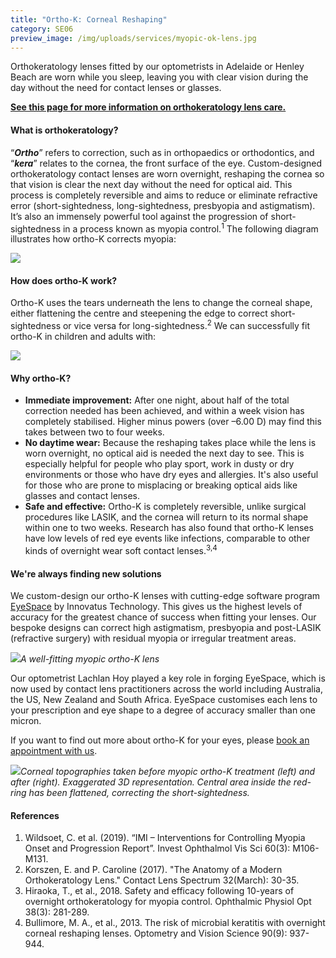 ```yaml
---
title: "Ortho-K: Corneal Reshaping"
category: SE06
preview_image: /img/uploads/services/myopic-ok-lens.jpg
---
```

<div class="employee-heading">
<p>Orthokeratology lenses fitted by our optometrists in Adelaide or Henley Beach are worn while you sleep, leaving you with clear vision during the day without the need for contact lenses or glasses.</p>

<b>[See this page for more information on orthokeratology lens care.](https://www.innovativeeyecare.com.au/patient-resources/care-of-orthokeratology-lenses/)</b>

</div>

#### What is orthokeratology?

“***Ortho***” refers to correction, such as in orthopaedics or orthodontics, and “***kera***” relates to the cornea, the front surface of the eye. Custom-designed orthokeratology contact lenses are worn overnight, reshaping the cornea so that vision is clear the next day without the need for optical aid. This process is completely reversible and aims to reduce or eliminate refractive error (short-sightedness, long-sightedness, presbyopia and astigmatism). It’s also an immensely powerful tool against the progression of short-sightedness in a process known as myopia control.<sup>1</sup> The following diagram illustrates how ortho-K corrects myopia:

![](/img/uploads/ok-remoulding-expl.png)

#### How does ortho-K work?

Ortho-K uses the tears underneath the lens to change the corneal shape, either flattening the centre and steepening the edge to correct short-sightedness or vice versa for long-sightedness.<sup>2</sup> We can successfully fit ortho-K in children and adults with:

![](/img/uploads/range.png)

#### Why ortho-K?

* **Immediate improvement:** After one night, about half of the total correction needed has been achieved, and within a week vision has completely stabilised. Higher minus powers (over –6.00 D) may find this takes between two to four weeks.
* **No daytime wear:** Because the reshaping takes place while the lens is worn overnight, no optical aid is needed the next day to see. This is especially helpful for people who play sport, work in dusty or dry environments or those who have dry eyes and allergies. It's also useful for those who are prone to misplacing or breaking optical aids like glasses and contact lenses.
* **Safe and effective:** Ortho-K is completely reversible, unlike surgical procedures like LASIK, and the cornea will return to its normal shape within one to two weeks. Research has also found that ortho-K lenses have low levels of red eye events like infections, comparable to other kinds of overnight wear soft contact lenses.<sup>3,4</sup>

#### We're always finding new solutions

We custom-design our ortho-K lenses with cutting-edge software program [EyeSpace](http://www.eyespace.com.au/) by Innovatus Technology. This gives us the highest levels of accuracy for the greatest chance of success when fitting your lenses. Our bespoke designs can correct high astigmatism, presbyopia and post-LASIK (refractive surgery) with residual myopia or irregular treatment areas.

![](https://www.innovativeeyecare.com.au/uploads/myopic-ok-lens.jpg)*A well-fitting myopic ortho-K lens*

Our optometrist Lachlan Hoy played a key role in forging EyeSpace, which is now used by contact lens practitioners across the world including Australia, the US, New Zealand and South Africa. EyeSpace customises each lens to your prescription and eye shape to a degree of accuracy smaller than one micron. 

If you want to find out more about ortho-K for your eyes, please [book an appointment with us](/contact).

![](https://www.innovativeeyecare.com.au/uploads/orthok-3d-topography.jpg)*Corneal topographies taken before myopic ortho-K treatment (left) and after (right). Exaggerated 3D representation. Central area inside the red-ring has been flattened, correcting the short-sightedness.*

#### References

1. Wildsoet, C. et al. (2019). “IMI – Interventions for Controlling Myopia Onset and Progression Report”. Invest Ophthalmol Vis Sci 60(3): M106-M131.
2. Korszen, E. and P. Caroline (2017). "The Anatomy of a Modern Orthokeratology Lens." Contact Lens Spectrum 32(March): 30-35.
3. Hiraoka, T., et al., 2018. Safety and efficacy following 10-years of overnight orthokeratology for myopia control. Ophthalmic Physiol Opt 38(3): 281-289.
4. Bullimore, M. A., et al., 2013. The risk of microbial keratitis with overnight corneal reshaping lenses. Optometry and Vision Science 90(9): 937-944.